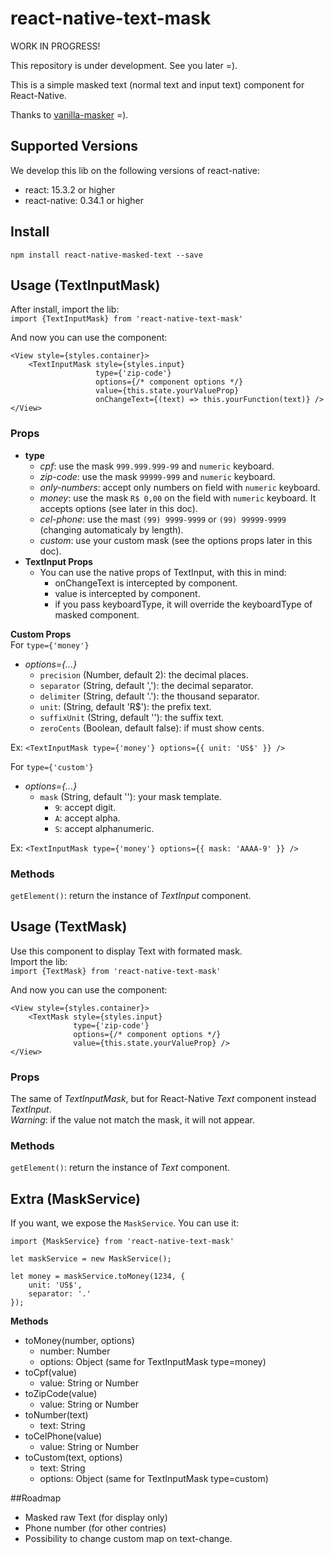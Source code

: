 # react-native-text-mask

WORK IN PROGRESS!

This repository is under development. See you later =).

This is a simple masked text (normal text and input text) component for React-Native.

Thanks to [vanilla-masker](https://github.com/BankFacil/vanilla-masker) =).

## Supported Versions
We develop this lib on the following versions of react-native:
* react: 15.3.2 or higher
* react-native: 0.34.1 or higher

## Install
`npm install react-native-masked-text --save`

## Usage (TextInputMask)
After install, import the lib: <br />
`import {TextInputMask} from 'react-native-text-mask'`

And now you can use the component:
```
<View style={styles.container}>
    <TextInputMask style={styles.input}
				   type={'zip-code'}
				   options={/* component options */}
				   value={this.state.yourValueProp}
				   onChangeText={(text) => this.yourFunction(text)} />
</View>
```

### Props
* **type**
	* *cpf*: use the mask `999.999.999-99` and `numeric` keyboard.
	* *zip-code*: use the mask `99999-999` and `numeric` keyboard.
	* *only-numbers*: accept only numbers on field with `numeric` keyboard.
	* *money*: use the mask `R$ 0,00` on the field with `numeric` keyboard. It accepts options (see later in this doc).
	* *cel-phone*: use the mast `(99) 9999-9999` or `(99) 99999-9999` (changing automaticaly by length).
	* *custom*: use your custom mask (see the options props later in this doc).
* **TextInput Props**
	* You can use the native props of TextInput, with this in mind:
		* onChangeText is intercepted by component.
		* value is intercepted by component.
		* if you pass keyboardType, it will override the keyboardType of masked component.


**Custom Props** <br />
For `type={'money'}` <br />
* *options={...}*
	* `precision` (Number, default 2): the decimal places.
	* `separator` (String, default ','): the decimal separator.
	* `delimiter` (String, default '.'): the thousand separator.
	* `unit`: (String, default 'R$'): the prefix text.
	* `suffixUnit` (String, default ''): the suffix text.
	* `zeroCents` (Boolean, default false): if must show cents.

Ex: `<TextInputMask type={'money'} options={{ unit: 'US$' }} />`

For `type={'custom'}` <br />
* *options={...}*
	* `mask` (String, default ''): your mask template.
		* `9`: accept digit.
		* `A`: accept alpha.
		* `S`: accept alphanumeric.

Ex: `<TextInputMask type={'money'} options={{ mask: 'AAAA-9' }} />`

### Methods
`getElement()`: return the instance of *TextInput* component.


## Usage (TextMask)
Use this component to display Text with formated mask.
<br />
Import the lib: <br />
`import {TextMask} from 'react-native-text-mask'`

And now you can use the component:
```
<View style={styles.container}>
	<TextMask style={styles.input}
			  type={'zip-code'}
			  options={/* component options */}
			  value={this.state.yourValueProp} />
</View>
```

### Props
The same of *TextInputMask*, but for React-Native *Text* component instead *TextInput*.
<br />
*Warning*: if the value not match the mask, it will not appear.

### Methods
`getElement()`: return the instance of *Text* component.


## Extra (MaskService)
If you want, we expose the `MaskService`. You can use it:

```
import {MaskService} from 'react-native-text-mask'

let maskService = new MaskService();

let money = maskService.toMoney(1234, {
	unit: 'US$',
	separator: '.'
});

```

**Methods**
* toMoney(number, options)
	* number: Number
	* options: Object (same for TextInputMask type=money)
* toCpf(value)
	* value: String or Number
* toZipCode(value)
	* value: String or Number
* toNumber(text)
	* text: String
* toCelPhone(value)
	* value: String or Number
* toCustom(text, options)
	* text: String
	* options: Object (same for TextInputMask type=custom)

##Roadmap
* Masked raw Text (for display only)
* Phone number (for other contries)
* Possibility to change custom map on text-change.
